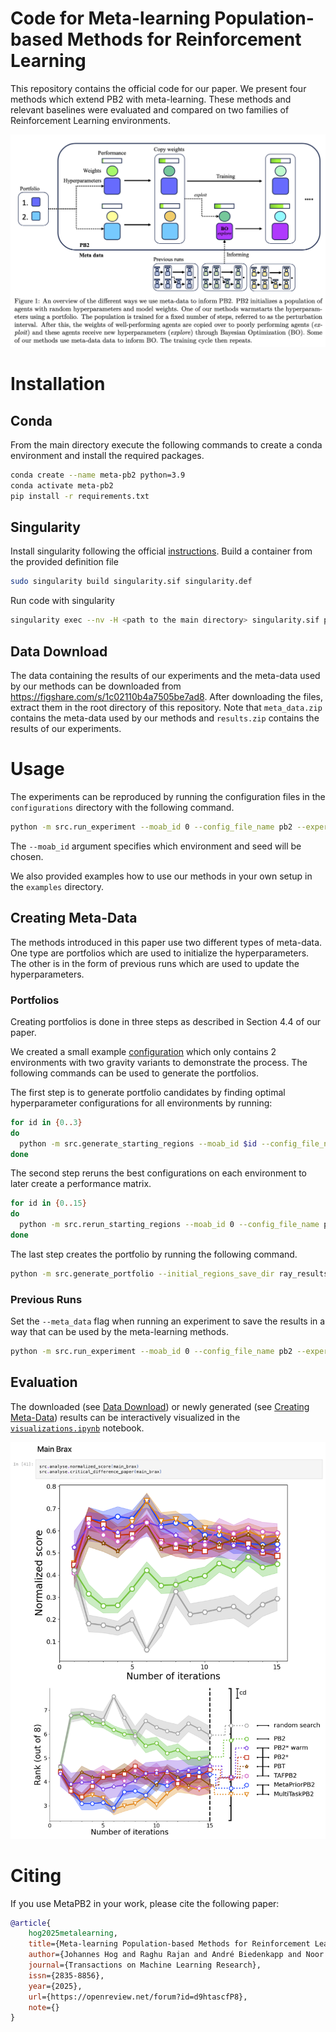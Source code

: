 # Code for Meta-learning Population-based Methods for Reinforcement Learning
This repository contains the official code for our paper. 
We present four methods which extend PB2 with meta-learning. 
These methods and relevant baselines were evaluated and compared on two families of Reinforcement Learning environments.


![MetaPB2](figures/meta-pb2_overview.png)

# Installation
## Conda
From the main directory execute the following commands to create a conda environment and install the required packages.
```bash
conda create --name meta-pb2 python=3.9
conda activate meta-pb2
pip install -r requirements.txt
```
## Singularity
Install singularity following the official [instructions](https://docs.sylabs.io/guides/latest/user-guide/quick_start.html#quick-installation-steps).
Build a container from the provided definition file
```bash
sudo singularity build singularity.sif singularity.def
```
Run code with singularity
```bash
singularity exec --nv -H <path to the main directory> singularity.sif python <python file> <arguments>
```

## Data Download
The data containing the results of our experiments and the meta-data used by our methods can be downloaded from <https://figshare.com/s/1c02110b4a7505be7ad8>. 
After downloading the files, extract them in the root directory of this repository.
Note that `meta_data.zip` contains the meta-data used by our methods and `results.zip` contains the results of our experiments.
# Usage
The experiments can be reproduced by running the configuration files in the `configurations` directory with the following command.
```bash
python -m src.run_experiment --moab_id 0 --config_file_name pb2 --experiment_dir configurations/examples
```
The `--moab_id` argument specifies which environment and seed will be chosen.

We also provided examples how to use our methods in your own setup in the `examples` directory.
## Creating Meta-Data
The methods introduced in this paper use two different types of meta-data. One type are portfolios which are used 
to initialize the hyperparameters. The other is in the form of previous runs which are used to update the hyperparameters.

### Portfolios
Creating portfolios is done in three steps as described in Section 4.4 of our paper. 

We created a small example [configuration](configurations/examples/portfolio.py) which only contains 2 environments with two gravity variants to demonstrate the process. 
The following commands can be used to generate the portfolios.

The first step is to generate portfolio candidates by finding optimal hyperparameter configurations for all environments by running:
```bash
for id in {0..3}
do
  python -m src.generate_starting_regions --moab_id $id --config_file_name portfolio --experiment_dir configurations/examples --max_concurrent 4 --n_best_configs 1
done
```
The second step reruns the best configurations on each environment to later create a performance matrix.
```bash
for id in {0..15}
do
  python -m src.rerun_starting_regions --moab_id 0 --config_file_name portfolio --initial_configs_save_dir ray_results/examples/portfolio/initial_configs --experiment_dir configurations/examples
done
```
The last step creates the portfolio by running the following command.
```bash
python -m src.generate_portfolio --initial_regions_save_dir ray_results/examples/portfolio/initial_configs  --portfolio_size 2
```


### Previous Runs
Set the `--meta_data` flag when running an experiment to save the results in a way that can be used by the meta-learning methods.
```bash
python -m src.run_experiment --moab_id 0 --config_file_name pb2 --experiment_dir configurations_classic_control --save_meta
```


## Evaluation
The downloaded (see [Data Download](#data-download)) or newly generated (see [Creating Meta-Data](#creating-meta-data)) results can be interactively visualized in the [`visualizations.ipynb`](visualizations.ipynb) notebook.

![Notebook Example](figures/example_notebook.png)

# Citing
If you use MetaPB2 in your work, please cite the following paper:
```bibtex
@article{
    hog2025metalearning,
    title={Meta-learning Population-based Methods for Reinforcement Learning},
    author={Johannes Hog and Raghu Rajan and André Biedenkapp and Noor Awad and Frank Hutter and Vu Nguyen},
    journal={Transactions on Machine Learning Research},
    issn={2835-8856},
    year={2025},
    url={https://openreview.net/forum?id=d9htascfP8},
    note={}
}
```